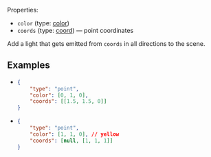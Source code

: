 Properties:
- `color` (type: [color](/mathics-threejs-backend/types/color))
- `coords` (type: [coord](/mathics-threejs-backend/types/coord)) — point coordinates

Add a light that gets emitted from `coords` in all directions to the scene.

## Examples
- ```json
  {
      "type": "point",
      "color": [0, 1, 0],
      "coords": [[1.5, 1.5, 0]]
  }
  ```
  <div class='center' id='graphics-container-1'></div>
  <script>
      drawGraphics3d(
          document.getElementById('graphics-container-1'),
          {
              elements: [
                  {
                      type: 'sphere',
                      color: [1, 1, 1],
                      radius: 1,
                      coords: [[[0, 0, 0]]]
                  },
                  {
                      type: 'sphere',
                      color: [1, 1, 1],
                      radius: 1,
                      coords: [[[3, 0, 0]]]
                  },
                  {
                      type: 'sphere',
                      color: [1, 1, 1],
                      radius: 1,
                      coords: [[[0, 3, 0]]]
                  },
                  {
                      type: 'sphere',
                      color: [1, 1, 1],
                      radius: 1,
                      coords: [[[3, 3, 0]]]
                  }
              ],
              lighting: [
                  {
                      type: 'point',
                      color: [0, 1, 0],
                      coords: [[1.5, 1.5, 0]]
                  }
              ],
              viewpoint: [2, -4, 4]
          }
      );
  </script>
- ```json
  {
      "type": "point",
      "color": [1, 1, 0], // yellow
      "coords": [null, [1, 1, 1]]
  }
  ```
  <div class='center' id='graphics-container-2'></div>
  <script>
      drawGraphics3d(
          document.getElementById('graphics-container-2'),
          {
              elements: [
                  {
                      type: 'sphere',
                      color: [1, 1, 1],
                      coords: [[null, [0.5, 0.5, 0.5]]]
                  }
              ],
              lighting: [
                  {
                      type: 'point',
                      color: [1, 1, 0],
                      coords: [null, [1, 1, 1]]
                  }
              ],
              viewpoint: [2, -4, 4]
          }
      );
  </script>
